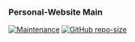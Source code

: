 ### Personal-Website Main
[![Maintenance](https://img.shields.io/maintenance/yes/2021.png?style=flat-square)](https://github.com/RHG-Web-Dev/)
[![GitHub repo-size](https://img.shields.io/github/repo-size/badges/shields.png?style=flat-square)](https://github.com/RHG-Web-Dev)

